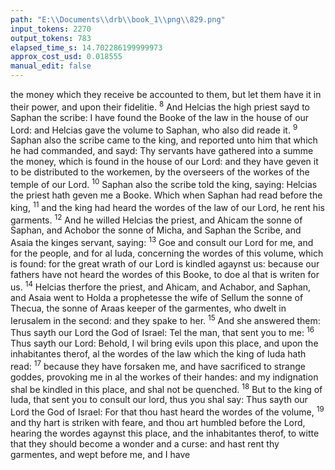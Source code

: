 ```yaml
---
path: "E:\\Documents\\drb\\book_1\\png\\829.png"
input_tokens: 2270
output_tokens: 783
elapsed_time_s: 14.702286199999973
approx_cost_usd: 0.018555
manual_edit: false
---
```

the money which they receive be accounted to them, but let them have it in their power, and upon their fidelitie. <sup>8</sup> And Helcias the high priest sayd to Saphan the scribe: I have found the Booke of the law in the house of our Lord: and Helcias gave the volume to Saphan, who also did reade it. <sup>9</sup> Saphan also the scribe came to the king, and reported unto him that which he had commanded, and sayd: Thy servants have gathered into a summe the money, which is found in the house of our Lord: and they have geven it to be distributed to the workemen, by the overseers of the workes of the temple of our Lord. <sup>10</sup> Saphan also the scribe told the king, saying: Helcias the priest hath geven me a Booke. Which when Saphan had read before the king, <sup>11</sup> and the king had heard the wordes of the law of our Lord, he rent his garments. <sup>12</sup> And he willed Helcias the priest, and Ahicam the sonne of Saphan, and Achobor the sonne of Micha, and Saphan the Scribe, and Asaia the kinges servant, saying: <sup>13</sup> Goe and consult our Lord for me, and for the people, and for al Iuda, concerning the wordes of this volume, which is found: for the great wrath of our Lord is kindled agaynst us: because our fathers have not heard the wordes of this Booke, to doe al that is writen for us. <sup>14</sup> Helcias therfore the priest, and Ahicam, and Achabor, and Saphan, and Asaia went to Holda a prophetesse the wife of Sellum the sonne of Thecua, the sonne of Araas keeper of the garmentes, who dwelt in Ierusalem in the second: and they spake to her. <sup>15</sup> And she answered them: Thus sayth our Lord the God of Israel: Tel the man, that sent you to me: <sup>16</sup> Thus sayth our Lord: Behold, I wil bring evils upon this place, and upon the inhabitantes therof, al the wordes of the law which the king of Iuda hath read: <sup>17</sup> because they have forsaken me, and have sacrificed to strange goddes, provoking me in al the workes of their handes: and my indignation shal be kindled in this place, and shal not be quenched. <sup>18</sup> But to the king of Iuda, that sent you to consult our lord, thus you shal say: Thus sayth our Lord the God of Israel: For that thou hast heard the wordes of the volume, <sup>19</sup> and thy hart is striken with feare, and thou art humbled before the Lord, hearing the wordes agaynst this place, and the inhabitantes therof, to witte that they should become a wonder and a curse: and hast rent thy garmentes, and wept before me, and I have

[^1]: Within the second wall the citie having three walles. Reg. 3.